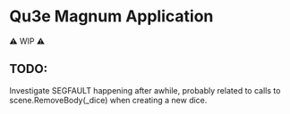 # Qu3e Magnum Application
:warning: WIP :warning:
## TODO:
  Investigate SEGFAULT happening after awhile, probably related to calls to scene.RemoveBody(\_dice) when creating a new dice.
